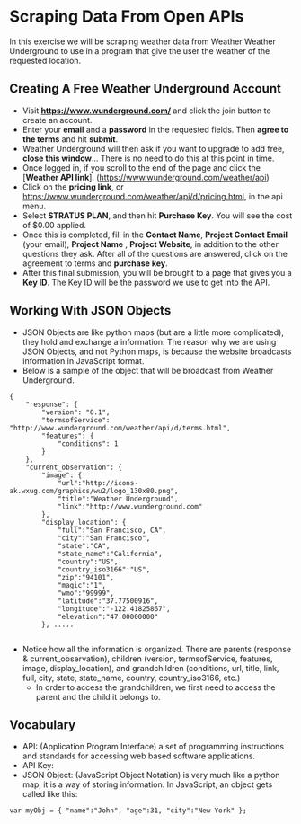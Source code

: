 # Scraping Data From Open APIs
In this exercise we will be scraping weather data from Weather Weather Underground to use in a program that give the user the weather of the requested location.

## Creating A Free Weather Underground Account
* Visit **https://www.wunderground.com/** and click the join button to create an account.
* Enter your **email** and a **password** in the requested fields. Then **agree to the terms** and hit **submit**.
* Weather Underground will then ask if you want to upgrade to add free, **close this window**... There is no need to do this at this point in time.
* Once logged in, if you scroll to the end of the page and click the [**Weather API link**]. (https://www.wunderground.com/weather/api)
* Click on the **pricing link**, or https://www.wunderground.com/weather/api/d/pricing.html, in the api menu.
* Select **STRATUS PLAN**, and then hit **Purchase Key**. You will see the cost of $0.00 applied.
* Once this is completed, fill in the **Contact Name**, **Project Contact Email** (your email), **Project Name** , **Project Website**, in addition to the other questions they ask. After all of the questions are answered, click on the agreement to terms and **purchase key**.
* After this final submission, you will be brought to a page that gives you a **Key ID**. The Key ID will be the password we use to get into the API. 

## Working With JSON Objects
* JSON Objects are like python maps (but are a little more complicated), they hold and exchange a information. The reason why we are using JSON Objects, and not Python maps, is because the website broadcasts information in JavaScript format. 
* Below is a sample of the object that will be broadcast from Weather Underground. 

```
{
	"response": {
		"version": "0.1",
		"termsofService": "http://www.wunderground.com/weather/api/d/terms.html",
		"features": {
			"conditions": 1
		}
	},	
	"current_observation": {
		"image": {
			"url":"http://icons-ak.wxug.com/graphics/wu2/logo_130x80.png",
			"title":"Weather Underground",
			"link":"http://www.wunderground.com"
		},
		"display_location": {
			"full":"San Francisco, CA",
			"city":"San Francisco",
			"state":"CA",
			"state_name":"California",
			"country":"US",
			"country_iso3166":"US",
			"zip":"94101",
			"magic":"1",
			"wmo":"99999",
			"latitude":"37.77500916",
			"longitude":"-122.41825867",
			"elevation":"47.00000000"
		}, .....
		
```
* Notice how all the information is organized. There are parents (response & current_observation), children (version, termsofService, features, image, display_location), and grandchildren (conditions, url, title, link, full, city, state, state_name, country, country_iso3166, etc.)
	* In order to access the grandchildren, we first need to access the parent and the child it belongs to.


##

## Vocabulary
* API: (Application Program Interface) a set of  programming instructions and standards for accessing web based software applications.
* API Key:
* JSON Object: (JavaScript Object Notation) is very much like a python map, it is a way of storing information.  In JavaScript, an object gets called like this:
```
var myObj = { "name":"John", "age":31, "city":"New York" };
```


